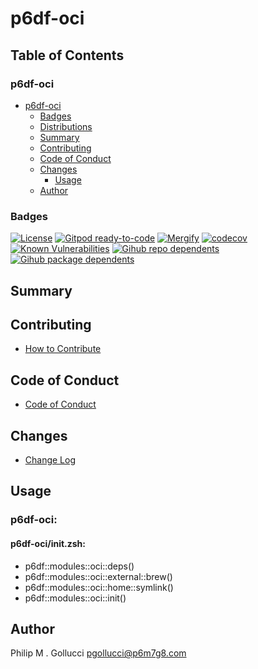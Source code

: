 # p6df-oci

## Table of Contents


### p6df-oci
- [p6df-oci](#p6df-oci)
  - [Badges](#badges)
  - [Distributions](#distributions)
  - [Summary](#summary)
  - [Contributing](#contributing)
  - [Code of Conduct](#code-of-conduct)
  - [Changes](#changes)
    - [Usage](#usage)
  - [Author](#author)

### Badges

[![License](https://img.shields.io/badge/License-Apache%202.0-yellowgreen.svg)](https://opensource.org/licenses/Apache-2.0)
[![Gitpod ready-to-code](https://img.shields.io/badge/Gitpod-ready--to--code-blue?logo=gitpod)](https://gitpod.io/#https://github.com/p6m7g8/p6df-oci)
[![Mergify](https://img.shields.io/endpoint.svg?url=https://gh.mergify.io/badges/p6m7g8/p6df-oci/&style=flat)](https://mergify.io)
[![codecov](https://codecov.io/gh/p6m7g8/p6df-oci/branch/master/graph/badge.svg?token=14Yj1fZbew)](https://codecov.io/gh/p6m7g8/p6df-oci)
[![Known Vulnerabilities](https://snyk.io/test/github/p6m7g8/p6df-oci/badge.svg?targetFile=package.json)](https://snyk.io/test/github/p6m7g8/p6df-oci?targetFile=package.json)
[![Gihub repo dependents](https://badgen.net/github/dependents-repo/p6m7g8/p6df-oci)](https://github.com/p6m7g8/p6df-oci/network/dependents?dependent_type=REPOSITORY)
[![Gihub package dependents](https://badgen.net/github/dependents-pkg/p6m7g8/p6df-oci)](https://github.com/p6m7g8/p6df-oci/network/dependents?dependent_type=PACKAGE)

## Summary

## Contributing

- [How to Contribute](CONTRIBUTING.md)

## Code of Conduct

- [Code of Conduct](https://github.com/p6m7g8/.github/blob/master/CODE_OF_CONDUCT.md)

## Changes

- [Change Log](CHANGELOG.md)

## Usage

### p6df-oci:

#### p6df-oci/init.zsh:

- p6df::modules::oci::deps()
- p6df::modules::oci::external::brew()
- p6df::modules::oci::home::symlink()
- p6df::modules::oci::init()


## Author

Philip M . Gollucci <pgollucci@p6m7g8.com>
